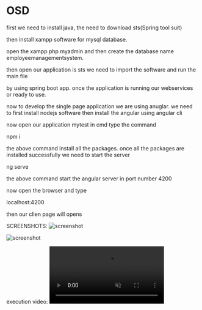 # OSD


first we need to install java, the need to download sts(Spring tool suit)

then install xampp software for mysql database.

open the xampp php myadmin and then create the database name employeemanagementsystem.

then open our application is sts we need to import the software and run the main file

by using spring boot app.
once the application is running our webservices or ready to use.

now to develop the single page application we are using anuglar.
we need to first install nodejs software
then install the angular using angular cli

now open our application mytest in cmd type the command

npm i 

the above command install all the packages.
once all the packages are installed successfully we need to start the server

ng serve

the above command start the angular server in port number 4200

now open the browser and type

localhost:4200

then our clien page will opens

SCREENSHOTS:
<img src="screenshot-0.png" alt="screenshot" style="max-width: 100%;">

<img src="screenshot-1.png" alt="screenshot" style="max-width: 100%;">

execution video:
<video src="oosd execution.mp4" controls="controls" muted="muted" class="d-block rounded-bottom-2 width-fit" style="max-height:640px;">

  </video>
